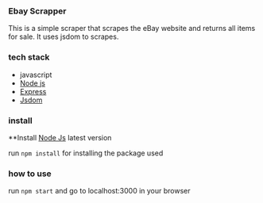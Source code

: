 ### Ebay Scrapper

This is a simple scraper that scrapes the eBay website and returns all items for sale. It uses jsdom to scrapes.

### tech stack

- javascript
- [Node js](https://nodejs.org/id)
- [Express](https://www.npmjs.com/package/express)
- [Jsdom](https://www.npmjs.com/package/jsdom/v/14.1.0)

### install

**Install [Node Js](https://nodejs.org/id) latest version

run `npm install` for installing the package used

### how to use

run `npm start` and go to localhost:3000 in your browser
